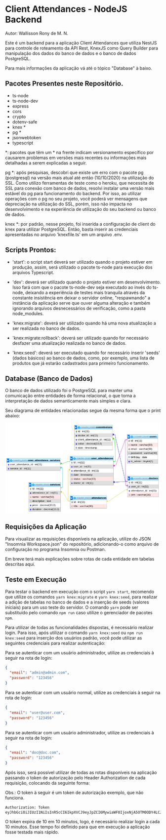 # Client Attendances - NodeJS Backend

Autor: Wallisson Rony de M. N.

Este é um backend para a aplicação Client Attendances que utiliza NestJS para controle de roteamento da API Rest, KnexJS como Query Builder para manipulação dos dados do banco de dados e o banco de dados PostgreSQL.

Para mais informações da aplicação vá até o tópico "Database" à baixo.

## Pacotes Presentes neste Repositório.

 - ts-node
 - ts-node-dev
 - express
 - cors
 - crypto
 - dotenv-safe
 - knex *
 - pg *
 - jsonwebtoken
 - typescript

*: pacotes que têm um * na frente indicam versionamento específico por causarem problemas em versões mais recentes ou informações mais detalhadas a serem explicadas a seguir.

pg *: após pesquisas, descobri que existe um erro com o pacote pg (postgresql) na versão mais atual até então (10/10/2020) na utilização do SSL. Como utilizo ferramentas de teste como o heroku, que necessita de SSL para conexão com banco de dados, resolvi instalar uma versão mais estável do pg para funcionamento do backend. Por isso, ao utilizar operações com o pg no seu projeto, você poderá ver mensagens que depreciação na utilização do SSL, porém, isso não impacta no desenvolvimento e na experiência de utilização do seu backend ou banco de dados.

knex *: por padrão, nesse projeto, foi inserida a configuração de client do knex para utilizar PostgreSQL. Então, basta inserir as credenciais apresentadas no arquivo 'knexfile.ts' em um arquivo .env.

## Scripts Prontos:

 - 'start': o script start deverá ser utilizado quando o projeto estiver em produção, assim, será utilizado o pacote ts-node para execução dos arquivos Typescript.

 - 'dev': deverá ser utilizado quando o projeto estiver em desenvolvimento. Isso fará com que o pacote ts-node-dev seja executado ao invés do ts-node, deixando a experiência de testes mais tranquila através da constante insistência em deixar o servidor online, "respawnando" a instância da aplicação serve que ouver alguma alteração e também ignorando arquivos desnecessários de verificação, como a pasta node_modules.

 - 'knex:migrate': deverá ser utilizado quando há uma nova atualização a ser realizada no banco de dados.

 - 'knex:migrate:rollback': deverá ser utilizado quando for necessário desfazer uma atualização realizada no banco de dados.

 - 'knex:seed': deverá ser executado quando for necessário inserir 'seeds' (dados básicos) ao banco de dados, como, por exemplo, uma lista de produtos que já estarão cadastrados para primeiro funcionamento.

## Database (Banco de Dados)

O banco de dados utilizado foi o PostgreSQL para manter uma comunicação entre entidades de forma relacional, o que torna a interpretação de dados semanticamente mais simples e clara.

Seu diagrama de entidades relacionadas segue da mesma forma que o print abaixo:

![](ilustration_images/diagram.png)

## Requisições da Aplicação

Para visualizar as requisições disponíveis na aplicação, utilize do JSON "Insomnia Workspace.json" do repositório, adicionando-o como arquivo de configuração no programa Insomnia ou Postman.

Em breve terá mais explicações sobre rotas de cada entidade em tabelas descritas aqui.

## Teste em Execução

Para testar o backend em execução com o script `yarn start`, recomendo que utilize os comandos `yarn knex:migrate` e `yarn knex:seed`, para realizar a adição de tabelas no banco de dados e a inserção de seeds (valores iniciais) para um uso teste do servidor. O comando `yarn` pode ser substituído pelo comando `npm run` caso utilize o gerenciador de pacotes `npm`.

Para utilizar de todas as funcionalidades dispostas, é necessário realizar login. Para isso, após utilizar o comando `yarn knex:seed` ou `npm run knex:seed` para inserção dos usuários padrão, você pode utilizar as seguintes credenciais para realizar autenticação:

Para se autenticar com um usuário administrador, utilize as credenciais à seguir na rota de login:

```json
{
  "email": "admin@admin.com",
  "password": "123456"
}
```

Para se autenticar com um usuário normal, utilize as credenciais à seguir na rota de login:

```json
{
  "email": "user@user.com",
  "password": "123456"
}
```

Para se autenticar com um usuário administrador, utilize as credenciais à seguir na rota de login:

```json
{
  "email": "doc@doc.com",
  "password": "123456"
}
```

Após isso, será possível utilizar de todas as rotas disponíveis na aplicação passando o token de autorização pelo Header Authorization de cada requisição, colocando da seguinte forma:

Obs.: O token à seguir é um token de autorização exemplo, que não funciona.

```text
Authorization: Token eyJhbGciOiJIUzI1NiIsInR5cCI6IkpXVCJ9eyJpZCI6MywiaWF0IjoxNjA5OTM0ODY4LCJleHAiOjE2MDk5MzU0Njh9YY6ISV3egasqNtXZj0NLL5baXFQluLwc8fsxjsyiX1M
```

O token expira de 10 em 10 minutos, logo, é necessário realizar login a cada 10 minutos. Esse tempo foi definido para que em execução a aplicação fosse testada mais rápido.
